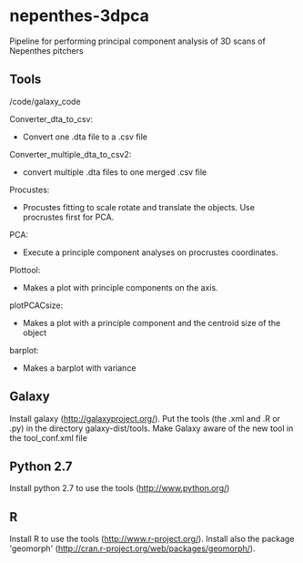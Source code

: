 nepenthes-3dpca
===============

Pipeline for performing principal component analysis of 3D scans of Nepenthes pitchers


Tools
-----
/code/galaxy_code


Converter_dta_to_csv:
* Convert one .dta file to a .csv file 

Converter_multiple_dta_to_csv2:
* convert multiple .dta files to one merged .csv file

Procustes:
* Procustes fitting to scale rotate and translate the objects. Use procrustes first for PCA.

PCA:
* Execute a principle component analyses on procrustes coordinates.

Plottool:
* Makes a plot with principle components on the axis. 

plotPCACsize:
* Makes a plot with a principle component and the centroid size of the object

barplot:
* Makes a barplot with variance 


Galaxy
------

Install galaxy  (http://galaxyproject.org/).
Put the tools (the .xml and .R or .py)  in the directory galaxy-dist/tools. 
Make Galaxy aware of the new tool in the tool_conf.xml file


Python 2.7
----------
Install python 2.7 to use the tools (http://www.python.org/)

R
-
Install R to use the tools (http://www.r-project.org/).
Install also the package 'geomorph' (http://cran.r-project.org/web/packages/geomorph/).






